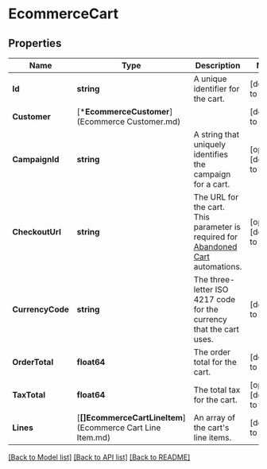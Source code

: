 # EcommerceCart

## Properties
Name | Type | Description | Notes
------------ | ------------- | ------------- | -------------
**Id** | **string** | A unique identifier for the cart. | [default to null]
**Customer** | [***EcommerceCustomer**](Ecommerce Customer.md) |  | [default to null]
**CampaignId** | **string** | A string that uniquely identifies the campaign for a cart. | [optional] [default to null]
**CheckoutUrl** | **string** | The URL for the cart. This parameter is required for [Abandoned Cart](https://mailchimp.com/help/create-an-abandoned-cart-email/) automations. | [optional] [default to null]
**CurrencyCode** | **string** | The three-letter ISO 4217 code for the currency that the cart uses. | [default to null]
**OrderTotal** | **float64** | The order total for the cart. | [default to null]
**TaxTotal** | **float64** | The total tax for the cart. | [optional] [default to null]
**Lines** | [**[]EcommerceCartLineItem**](Ecommerce Cart Line Item.md) | An array of the cart&#x27;s line items. | [default to null]

[[Back to Model list]](../README.md#documentation-for-models) [[Back to API list]](../README.md#documentation-for-api-endpoints) [[Back to README]](../README.md)

